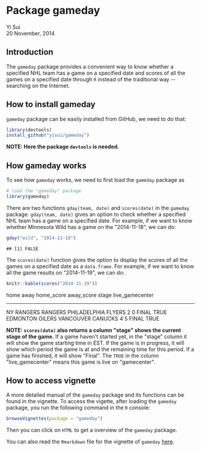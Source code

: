 # Package gameday
Yi Sui  
20 November, 2014  

## Introduction

The `gameday` package provides a convenient way to know whether a specified NHL team has a 
game on a specified date and scores of all the games on a specified date through `R` 
instead of the traditional way -- searching on the Internet.

## How to install gameday

`gameday` package can be easily installed from GitHub, we need to do that:

```r
library(devtools)
install_github("yisui/gameday")
```

__NOTE: Here the package `devtools` is needed.__

## How gameday works

To see how `gameday` works, we need to first load the `gameday` package as

```r
# load the "gameday" package 
library(gameday)
```

There are two functions `gday(team, date)` and `scores(date)` in the `gameday` package. 
`gday(team, date)` gives an option to check whether a specified NHL team has a 
game on a specified date. For example, if we want to know whether Minnesota Wild has a 
game on the "2014-11-18", we can do:

```r
gday("wild", "2014-11-18")
```

```
## [1] FALSE
```

The `scores(date)` function gives the option to display the scores of all the games 
on a specified date as a `data.frame`. For example, if we want to know all the game 
results on "2014-11-19", we can do:

```r
knitr::kable(scores("2014-11-19"))
```



home                 away                   home_score   away_score  stage   live_gamecenter 
-------------------  --------------------  -----------  -----------  ------  ----------------
NY RANGERS RANGERS   PHILADELPHIA FLYERS             2            0  FINAL   TRUE            
EDMONTON OILERS      VANCOUVER CANUCKS               4            5  FINAL   TRUE            

__NOTE: `scores(date)` also returns a column "stage" shows the current 
stage of the game.__ If a game haven't 
started yet, in the "stage" column it will show the game starting time in EST. If the 
game is in progress, it will show which period the game is at and the remaining time for
this period. If a game has finished, it will show "Final". The `TRUE` in the column 
"live_gamecenter" means this game is live on "gamecenter".


## How to access vignette

A more detailed manual of the `gameday` package and its functions can be found in the 
vignette. To access the vigette, after loading the `gameday` package, you run the 
following command in the `R` console:

```r
browseVignettes(package = "gameday")
```

Then you can click on `HTML` to get a overview of the `gameday` package.

You can also read the `Rmarkdown` file for the vignette of `gameday` [here](https://github.com/yisui/gameday/blob/master/vignettes/overview.Rmd).
